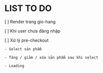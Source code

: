 # LIST TO DO

[ ] Render trang gio-hang

[ ] Khi user chưa đăng nhập

[ ] Xử lý pre-checkout

    - Select sản phẩm

    - Tăng / giảm / xóa sản phẩm sau khi select

    - Loading